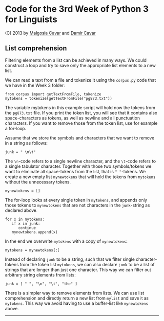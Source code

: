 # Code for the 3rd Week of Python 3 for Linguists

(C) 2013 by [Malgosia Cavar] and [Damir Cavar]


## List comprehension

Filtering elements from a list can be achieved in many ways. We could construct a loop and try to save only the appropriate list elements to a new list.

We can read a text from a file and tokenize it using the ``corpus.py`` code that we have in the Week 3 folder:

	from corpus import getTextFromFile, tokenize
	mytokens = tokenize(getTextFromFile("pg873.txt"))

The variable mytokens in this example script will hold now the tokens from the ``pg873.txt`` file. If you print the token list, you will see that it contains also space-characters as tokens, as well as newline and all punctuation characters. If you want to remove those from the token list, use for example a for-loop.

Assume that we store the symbols and characters that we want to remove in a string as follows:

	junk = " \n\t"

The ``\n``-code refers to a single newline character, and the ``\t``-code refers to a single tabulator character. Together with those two symbols/tokens we want to eliminate all space-tokens from the list, that is ``" "``-tokens. We create a new empty list ``mynewtokens`` that will hold the tokens from ``mytokens`` without the unnecessary tokens.

	mynewtokens = []

The for-loop looks at every single token in ``mytokens``, and appends only those tokens to ``mynewtokens`` that are not characters in the ``junk``-string as declared above.

	for x in mytokens:
	   if x in junk:
	      continue
	   mynewtokens.append(x)

In the end we overwrite ``mytokens`` with a copy of ``mynewtokens``:

	mytokens = mynewtokens[:]

Instead of declaring ``junk`` to be a string, such that we filter single character-tokens from the token list ``mytokens``, we can also declare ``junk`` to be a list of strings that are longer than just one character. This way we can filter out arbitrary string elements from lists:

	junk = [ " ", "\n", "\t", "the" ]

There is a simpler way to remove elements from lists. We can use list comprehension and directly return a new list from ``mylist`` and save it as ``mytokens``. This way we avoid having to use a buffer-list like ``mynewtokens`` above.





---

[Damir Cavar]: http://cavar.me/damir/ "Damir Cavar"
[LSA Summer Institute 2013]: http://lsa2013.lsa.umich.edu/ "LSA Summer Institute 2013"
[Malgosia Cavar]: http://cavar.me/malgosia/ "Malgosia Cavar"
[Python.org]: http://www.python.org/ "Python.org"
[Python]: http://www.python.org/ "Python"
[University of Michigan]: http://www.umich.edu/ "University of Michigan"
[Python 3 for Linguists]: http://dl.dropbox.com/u/11318112/Python34Ling/index.html "Python 3 for Linguists"
[-> Main course page]: http://dl.dropbox.com/u/11318112/Python34Ling/index.html "Main course page"
[LSA 2013 Registration Information]: http://lsa2013.lsa.umich.edu/about/registration-information/ "LSA 2013 Registration Information"

